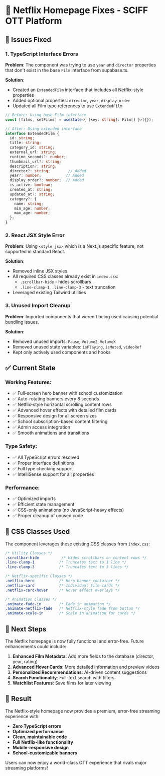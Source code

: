 # 🔧 Netflix Homepage Fixes - SCIFF OTT Platform

## 🚨 Issues Fixed

### 1. **TypeScript Interface Errors**
**Problem**: The component was trying to use `year` and `director` properties that don't exist in the base `Film` interface from supabase.ts.

**Solution**: 
- Created an `ExtendedFilm` interface that includes all Netflix-style properties
- Added optional properties: `director`, `year`, `display_order`
- Updated all Film type references to use `ExtendedFilm`

```typescript
// Before: Using base Film interface
const [films, setFilms] = useState<{ [key: string]: Film[] }>({});

// After: Using extended interface
interface ExtendedFilm {
  id: string;
  title: string;
  category_id: string;
  external_url: string;
  runtime_seconds?: number;
  thumbnail_url?: string;
  description?: string;
  director?: string;        // Added
  year?: number;           // Added
  display_order?: number;  // Added
  is_active: boolean;
  created_at: string;
  updated_at?: string;
  category?: {
    name: string;
    min_age: number;
    max_age: number;
  };
}
```

### 2. **React JSX Style Error**
**Problem**: Using `<style jsx>` which is a Next.js specific feature, not supported in standard React.

**Solution**:
- Removed inline JSX styles
- All required CSS classes already exist in `index.css`:
  - `.scrollbar-hide` - hides scrollbars
  - `.line-clamp-1`, `.line-clamp-3` - text truncation
- Leveraged existing Tailwind utilities

### 3. **Unused Import Cleanup**
**Problem**: Imported components that weren't being used causing potential bundling issues.

**Solution**:
- Removed unused imports: `Pause`, `Volume2`, `VolumeX`
- Removed unused state variables: `isPlaying`, `isMuted`, `videoRef`
- Kept only actively used components and hooks

## ✅ **Current State**

### **Working Features:**
- ✅ Full-screen hero banner with school customization
- ✅ Auto-rotating banners every 8 seconds
- ✅ Netflix-style horizontal scrolling content rows
- ✅ Advanced hover effects with detailed film cards
- ✅ Responsive design for all screen sizes
- ✅ School subscription-based content filtering
- ✅ Admin access integration
- ✅ Smooth animations and transitions

### **Type Safety:**
- ✅ All TypeScript errors resolved
- ✅ Proper interface definitions
- ✅ Full type checking support
- ✅ IntelliSense support for all properties

### **Performance:**
- ✅ Optimized imports
- ✅ Efficient state management
- ✅ CSS-only animations (no JavaScript-heavy effects)
- ✅ Proper cleanup of unused code

## 🎨 **CSS Classes Used**

The component leverages these existing CSS classes from `index.css`:

```css
/* Utility Classes */
.scrollbar-hide          /* Hides scrollbars on content rows */
.line-clamp-1           /* Truncates text to 1 line */
.line-clamp-3           /* Truncates text to 3 lines */

/* Netflix-specific Classes */
.netflix-hero           /* Hero banner container */
.netflix-card           /* Individual film cards */
.netflix-card-hover     /* Hover effect overlays */

/* Animation Classes */
.animate-fade-in        /* Fade in animation */
.animate-netflix-fade   /* Netflix-style fade from bottom */
.animate-scale-in       /* Scale in animation for cards */
```

## 🚀 **Next Steps**

The Netflix homepage is now fully functional and error-free. Future enhancements could include:

1. **Enhanced Film Metadata**: Add more fields to the database (director, year, rating)
2. **Advanced Hover Cards**: More detailed information and preview videos
3. **Personalized Recommendations**: AI-driven content suggestions
4. **Search Functionality**: Full-text search with filters
5. **Watchlist Features**: Save films for later viewing

## 🎉 **Result**

The Netflix-style homepage now provides a premium, error-free streaming experience with:
- **Zero TypeScript errors**
- **Optimized performance**
- **Clean, maintainable code**
- **Full Netflix-like functionality**
- **Mobile-responsive design**
- **School-customizable banners**

Users can now enjoy a world-class OTT experience that rivals major streaming platforms!